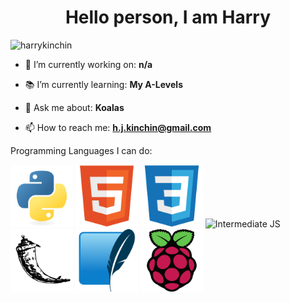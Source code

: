 <h1 align="center">Hello person, I am Harry</h1>
<p align="left"> <img src="https://komarev.com/ghpvc/?username=harrykinchin" alt="harrykinchin" /> </p>

- 🔭 I’m currently working on: **n/a**

- 📚 I’m currently learning: **My A-Levels**

- 💬 Ask me about: **Koalas**

- 📫 How to reach me: **h.j.kinchin@gmail.com**

Programming Languages I can do:
<p>
  <img src="https://github.com/devicons/devicon/blob/ca28c779441053191ff11710fe24a9e6c23690d6/icons/python/python-original.svg" alt="Advanced Python" width=100>
  <img src="https://github.com/devicons/devicon/blob/ca28c779441053191ff11710fe24a9e6c23690d6/icons/html5/html5-original.svg" alt="Intermediate HTML" width=100>
  <img src="https://github.com/devicons/devicon/blob/ca28c779441053191ff11710fe24a9e6c23690d6/icons/css3/css3-original.svg" alt="Intermediate CSS" width=100>
  <img src="https://github.com/devicons/devicon/blob/ca28c779441053191ff11710fe24a9e6c23690d6/icons/javascript/js-original.svg" alt="Intermediate JS" width=100>
  <img src="https://github.com/devicons/devicon/blob/ca28c779441053191ff11710fe24a9e6c23690d6/icons/flask/flask-original.svg" alt="Intermediate Flask" width=100>
  <img src="https://github.com/devicons/devicon/blob/ca28c779441053191ff11710fe24a9e6c23690d6/icons/sqlite/sqlite-original.svg" alt="Intermediate SQLite" width=100>
  <img src="https://github.com/devicons/devicon/blob/ca28c779441053191ff11710fe24a9e6c23690d6/icons/raspberrypi/raspberrypi-original.svg" alt="Beginner Raspberry Pi" width=100>
</p> 
